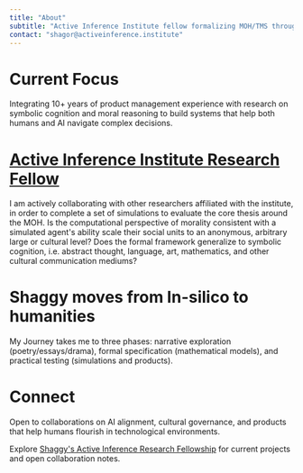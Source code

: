 ```yaml
---
title: "About"
subtitle: "Active Inference Institute fellow formalizing MOH/TMS through theory and practice"
contact: "shagor@activeinference.institute"
---
```


# Current Focus

Integrating 10+ years of product management experience with research on symbolic cognition and moral reasoning to build systems that help both humans and AI navigate complex decisions.

# [Active Inference Institute Research Fellow](https://coda.io/d/AII_do5M5iYau8H/Myth-of-Objectivity_su3sqfj9#_luOFZrb-)
I am actively collaborating with other researchers affiliated with the institute, in order to complete a set of simulations to evaluate the core thesis around the MOH. Is the computational perspective of morality consistent with a simulated agent's ability scale their social units to an anonymous, arbitrary large or cultural level? Does the formal framework generalize to symbolic cognition, i.e. abstract thought, language, art, mathematics, and other cultural communication mediums? 
# Shaggy moves from In-silico to humanities
My Journey takes me to three phases: narrative exploration (poetry/essays/drama), formal specification (mathematical models), and practical testing (simulations and products).

# Connect

Open to collaborations on AI alignment, cultural governance, and products that help humans flourish in technological environments.

Explore [Shaggy's Active Inference Research Fellowship](https://coda.io/d/AII_do5M5iYau8H/Myth-of-Objectivity_su3sqfj9#_luOFZrb-) for current projects and open collaboration notes.
